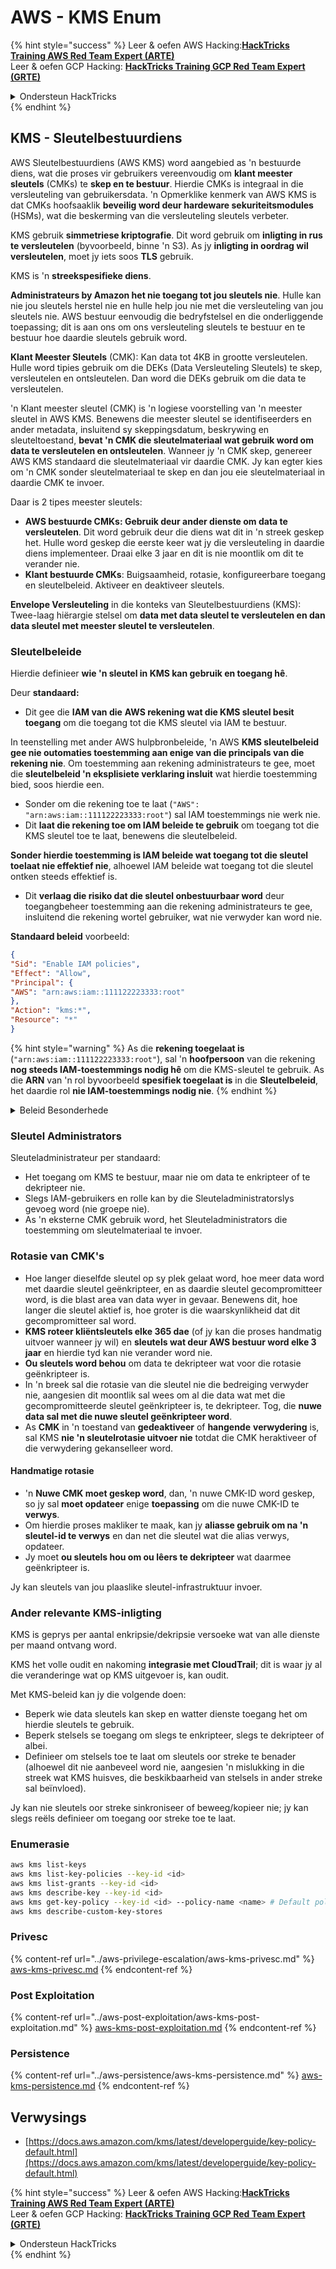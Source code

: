 # AWS - KMS Enum

{% hint style="success" %}
Leer & oefen AWS Hacking:<img src="../../../.gitbook/assets/image (1) (1) (1) (1).png" alt="" data-size="line">[**HackTricks Training AWS Red Team Expert (ARTE)**](https://training.hacktricks.xyz/courses/arte)<img src="../../../.gitbook/assets/image (1) (1) (1) (1).png" alt="" data-size="line">\
Leer & oefen GCP Hacking: <img src="../../../.gitbook/assets/image (2) (1).png" alt="" data-size="line">[**HackTricks Training GCP Red Team Expert (GRTE)**<img src="../../../.gitbook/assets/image (2) (1).png" alt="" data-size="line">](https://training.hacktricks.xyz/courses/grte)

<details>

<summary>Ondersteun HackTricks</summary>

* Kyk na die [**subskripsie planne**](https://github.com/sponsors/carlospolop)!
* **Sluit aan by die** 💬 [**Discord groep**](https://discord.gg/hRep4RUj7f) of die [**telegram groep**](https://t.me/peass) of **volg** ons op **Twitter** 🐦 [**@hacktricks\_live**](https://twitter.com/hacktricks_live)**.**
* **Deel hacking truuks deur PRs in te dien na die** [**HackTricks**](https://github.com/carlospolop/hacktricks) en [**HackTricks Cloud**](https://github.com/carlospolop/hacktricks-cloud) github repos.

</details>
{% endhint %}

## KMS - Sleutelbestuurdiens

AWS Sleutelbestuurdiens (AWS KMS) word aangebied as 'n bestuurde diens, wat die proses vir gebruikers vereenvoudig om **klant meester sleutels** (CMKs) te **skep en te bestuur**. Hierdie CMKs is integraal in die versleuteling van gebruikersdata. 'n Opmerklike kenmerk van AWS KMS is dat CMKs hoofsaaklik **beveilig word deur hardeware sekuriteitsmodules** (HSMs), wat die beskerming van die versleuteling sleutels verbeter.

KMS gebruik **simmetriese kriptografie**. Dit word gebruik om **inligting in rus te versleutelen** (byvoorbeeld, binne 'n S3). As jy **inligting in oordrag wil versleutelen**, moet jy iets soos **TLS** gebruik.

KMS is 'n **streekspesifieke diens**.

**Administrateurs by Amazon het nie toegang tot jou sleutels nie**. Hulle kan nie jou sleutels herstel nie en hulle help jou nie met die versleuteling van jou sleutels nie. AWS bestuur eenvoudig die bedryfstelsel en die onderliggende toepassing; dit is aan ons om ons versleuteling sleutels te bestuur en te bestuur hoe daardie sleutels gebruik word.

**Klant Meester Sleutels** (CMK): Kan data tot 4KB in grootte versleutelen. Hulle word tipies gebruik om die DEKs (Data Versleuteling Sleutels) te skep, versleutelen en ontsleutelen. Dan word die DEKs gebruik om die data te versleutelen.

'n Klant meester sleutel (CMK) is 'n logiese voorstelling van 'n meester sleutel in AWS KMS. Benewens die meester sleutel se identifiseerders en ander metadata, insluitend sy skeppingsdatum, beskrywing en sleuteltoestand, **bevat 'n CMK die sleutelmateriaal wat gebruik word om data te versleutelen en ontsleutelen**. Wanneer jy 'n CMK skep, genereer AWS KMS standaard die sleutelmateriaal vir daardie CMK. Jy kan egter kies om 'n CMK sonder sleutelmateriaal te skep en dan jou eie sleutelmateriaal in daardie CMK te invoer.

Daar is 2 tipes meester sleutels:

* **AWS bestuurde CMKs: Gebruik deur ander dienste om data te versleutelen**. Dit word gebruik deur die diens wat dit in 'n streek geskep het. Hulle word geskep die eerste keer wat jy die versleuteling in daardie diens implementeer. Draai elke 3 jaar en dit is nie moontlik om dit te verander nie.
* **Klant bestuurde CMKs**: Buigsaamheid, rotasie, konfigureerbare toegang en sleutelbeleid. Aktiveer en deaktiveer sleutels.

**Envelope Versleuteling** in die konteks van Sleutelbestuurdiens (KMS): Twee-laag hiërargie stelsel om **data met data sleutel te versleutelen en dan data sleutel met meester sleutel te versleutelen**.

### Sleutelbeleide

Hierdie definieer **wie 'n sleutel in KMS kan gebruik en toegang hê**.

Deur **standaard:**

* Dit gee die **IAM van die** **AWS rekening wat die KMS sleutel besit toegang** om die toegang tot die KMS sleutel via IAM te bestuur.

In teenstelling met ander AWS hulpbronbeleide, 'n AWS **KMS sleutelbeleid gee nie outomaties toestemming aan enige van die principals van die rekening nie**. Om toestemming aan rekening administrateurs te gee, moet die **sleutelbeleid 'n eksplisiete verklaring insluit** wat hierdie toestemming bied, soos hierdie een.

* Sonder om die rekening toe te laat (`"AWS": "arn:aws:iam::111122223333:root"`) sal IAM toestemmings nie werk nie.
* Dit **laat die rekening toe om IAM beleide te gebruik** om toegang tot die KMS sleutel toe te laat, benewens die sleutelbeleid.

**Sonder hierdie toestemming is IAM beleide wat toegang tot die sleutel toelaat nie effektief nie**, alhoewel IAM beleide wat toegang tot die sleutel ontken steeds effektief is.
* Dit **verlaag die risiko dat die sleutel onbestuurbaar word** deur toegangbeheer toestemming aan die rekening administrateurs te gee, insluitend die rekening wortel gebruiker, wat nie verwyder kan word nie.

**Standaard beleid** voorbeeld:
```json
{
"Sid": "Enable IAM policies",
"Effect": "Allow",
"Principal": {
"AWS": "arn:aws:iam::111122223333:root"
},
"Action": "kms:*",
"Resource": "*"
}
```
{% hint style="warning" %}
As die **rekening toegelaat is** (`"arn:aws:iam::111122223333:root"`), sal 'n **hoofpersoon** van die rekening **nog steeds IAM-toestemmings nodig hê** om die KMS-sleutel te gebruik. As die **ARN** van 'n rol byvoorbeeld **spesifiek toegelaat is** in die **Sleutelbeleid**, het daardie rol **nie IAM-toestemmings nodig nie**.
{% endhint %}

<details>

<summary>Beleid Besonderhede</summary>

Eienskappe van 'n beleid:

* JSON-gebaseerde dokument
* Hulpbron --> Aangetaste hulpbronne (kan "\*")
* Aksie --> kms:Encrypt, kms:Decrypt, kms:CreateGrant ... (toestemmings)
* Effek --> Toelaat/Weier
* Hoofpersoon --> arn aangetaste
* Voorwaardes (opsioneel) --> Voorwaarde om die toestemmings te gee

Toekennings:

* Laat jou toe om jou toestemmings aan 'n ander AWS-hoofpersoon binne jou AWS-rekening te delegeer. Jy moet dit skep met die AWS KMS API's. Dit kan die CMK-identifiseerder, die toekenningshoofpersoon en die vereiste vlak van operasie (Decrypt, Encrypt, GenerateDataKey...) aangedui word.
* Nadat die toekenning geskep is, word 'n GrantToken en 'n GrantID uitgereik.

**Toegang**:

* Via **sleutelbeleid** -- As dit bestaan, het dit **prioriteit** bo die IAM-beleid.
* Via **IAM-beleid**
* Via **toekennings**

</details>

### Sleutel Administrators

Sleuteladministrateur per standaard:

* Het toegang om KMS te bestuur, maar nie om data te enkripteer of te dekripteer nie.
* Slegs IAM-gebruikers en rolle kan by die Sleuteladministratorslys gevoeg word (nie groepe nie).
* As 'n eksterne CMK gebruik word, het Sleuteladministrators die toestemming om sleutelmateriaal te invoer.

### Rotasie van CMK's

* Hoe langer dieselfde sleutel op sy plek gelaat word, hoe meer data word met daardie sleutel geënkripteer, en as daardie sleutel gecompromitteer word, is die blast area van data wyer in gevaar. Benewens dit, hoe langer die sleutel aktief is, hoe groter is die waarskynlikheid dat dit gecompromitteer sal word.
* **KMS roteer kliëntsleutels elke 365 dae** (of jy kan die proses handmatig uitvoer wanneer jy wil) en **sleutels wat deur AWS bestuur word elke 3 jaar** en hierdie tyd kan nie verander word nie.
* **Ou sleutels word behou** om data te dekripteer wat voor die rotasie geënkripteer is.
* In 'n breek sal die rotasie van die sleutel nie die bedreiging verwyder nie, aangesien dit moontlik sal wees om al die data wat met die gecompromitteerde sleutel geënkripteer is, te dekripteer. Tog, die **nuwe data sal met die nuwe sleutel geënkripteer word**.
* As **CMK** in 'n toestand van **gedeaktiveer** of **hangende** **verwydering** is, sal KMS **nie 'n sleutelrotasie uitvoer nie** totdat die CMK heraktiveer of die verwydering gekanselleer word.

#### Handmatige rotasie

* 'n **Nuwe CMK moet geskep word**, dan, 'n nuwe CMK-ID word geskep, so jy sal **moet opdateer** enige **toepassing** om die nuwe CMK-ID te **verwys**.
* Om hierdie proses makliker te maak, kan jy **aliasse gebruik om na 'n sleutel-id te verwys** en dan net die sleutel wat die alias verwys, opdateer.
* Jy moet **ou sleutels hou om ou lêers te dekripteer** wat daarmee geënkripteer is.

Jy kan sleutels van jou plaaslike sleutel-infrastruktuur invoer.

### Ander relevante KMS-inligting

KMS is geprys per aantal enkripsie/dekripsie versoeke wat van alle dienste per maand ontvang word.

KMS het volle oudit en nakoming **integrasie met CloudTrail**; dit is waar jy al die veranderinge wat op KMS uitgevoer is, kan oudit.

Met KMS-beleid kan jy die volgende doen:

* Beperk wie data sleutels kan skep en watter dienste toegang het om hierdie sleutels te gebruik.
* Beperk stelsels se toegang om slegs te enkripteer, slegs te dekripteer of albei.
* Definieer om stelsels toe te laat om sleutels oor streke te benader (alhoewel dit nie aanbeveel word nie, aangesien 'n mislukking in die streek wat KMS huisves, die beskikbaarheid van stelsels in ander streke sal beïnvloed).

Jy kan nie sleutels oor streke sinkroniseer of beweeg/kopieer nie; jy kan slegs reëls definieer om toegang oor streke toe te laat.

### Enumerasie
```bash
aws kms list-keys
aws kms list-key-policies --key-id <id>
aws kms list-grants --key-id <id>
aws kms describe-key --key-id <id>
aws kms get-key-policy --key-id <id> --policy-name <name> # Default policy name is "default"
aws kms describe-custom-key-stores
```
### Privesc

{% content-ref url="../aws-privilege-escalation/aws-kms-privesc.md" %}
[aws-kms-privesc.md](../aws-privilege-escalation/aws-kms-privesc.md)
{% endcontent-ref %}

### Post Exploitation

{% content-ref url="../aws-post-exploitation/aws-kms-post-exploitation.md" %}
[aws-kms-post-exploitation.md](../aws-post-exploitation/aws-kms-post-exploitation.md)
{% endcontent-ref %}

### Persistence

{% content-ref url="../aws-persistence/aws-kms-persistence.md" %}
[aws-kms-persistence.md](../aws-persistence/aws-kms-persistence.md)
{% endcontent-ref %}

## Verwysings

* [https://docs.aws.amazon.com/kms/latest/developerguide/key-policy-default.html](https://docs.aws.amazon.com/kms/latest/developerguide/key-policy-default.html)

{% hint style="success" %}
Leer & oefen AWS Hacking:<img src="../../../.gitbook/assets/image (1) (1) (1) (1).png" alt="" data-size="line">[**HackTricks Training AWS Red Team Expert (ARTE)**](https://training.hacktricks.xyz/courses/arte)<img src="../../../.gitbook/assets/image (1) (1) (1) (1).png" alt="" data-size="line">\
Leer & oefen GCP Hacking: <img src="../../../.gitbook/assets/image (2) (1).png" alt="" data-size="line">[**HackTricks Training GCP Red Team Expert (GRTE)**<img src="../../../.gitbook/assets/image (2) (1).png" alt="" data-size="line">](https://training.hacktricks.xyz/courses/grte)

<details>

<summary>Ondersteun HackTricks</summary>

* Kyk na die [**subskripsie planne**](https://github.com/sponsors/carlospolop)!
* **Sluit aan by die** 💬 [**Discord groep**](https://discord.gg/hRep4RUj7f) of die [**telegram groep**](https://t.me/peass) of **volg** ons op **Twitter** 🐦 [**@hacktricks\_live**](https://twitter.com/hacktricks_live)**.**
* **Deel hacking truuks deur PRs in te dien na die** [**HackTricks**](https://github.com/carlospolop/hacktricks) en [**HackTricks Cloud**](https://github.com/carlospolop/hacktricks-cloud) github repos.

</details>
{% endhint %}
